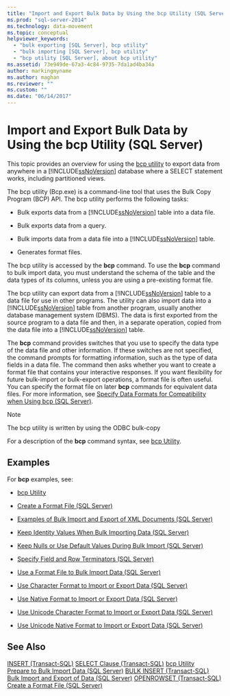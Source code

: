 ```yaml
---
title: "Import and Export Bulk Data by Using the bcp Utility (SQL Server) | Microsoft Docs"
ms.prod: "sql-server-2014"
ms.technology: data-movement
ms.topic: conceptual
helpviewer_keywords: 
  - "bulk exporting [SQL Server], bcp utility"
  - "bulk importing [SQL Server], bcp utility"
  - "bcp utility [SQL Server], about bcp utility"
ms.assetid: 73e949de-67a3-4c84-9735-7da1ad4ba34a
author: markingmyname
ms.author: maghan
ms.reviewer: ""
ms.custom: ""
ms.date: "06/14/2017"
---
```


# Import and Export Bulk Data by Using the bcp Utility (SQL Server)

This topic provides an overview for using the [bcp utility](../../tools/bcp-utility.md) to export data from anywhere in a [!INCLUDE[ssNoVersion](../../includes/ssnoversion-md.md)] database where a SELECT statement works, including partitioned views.  
  
 The bcp utility (Bcp.exe) is a command-line tool that uses the Bulk Copy Program (BCP) API. The bcp utility performs the following tasks:  
  
-   Bulk exports data from a [!INCLUDE[ssNoVersion](../../includes/ssnoversion-md.md)] table into a data file.  
  
-   Bulk exports data from a query.  
  
-   Bulk imports data from a data file into a [!INCLUDE[ssNoVersion](../../includes/ssnoversion-md.md)] table.  
  
-   Generates format files.  
  
 The bcp utility is accessed by the **bcp** command. To use the **bcp** command to bulk import data, you must understand the schema of the table and the data types of its columns, unless you are using a pre-existing format file.  
  
 The bcp utility can export data from a [!INCLUDE[ssNoVersion](../../includes/ssnoversion-md.md)] table to a data file for use in other programs. The utility can also import data into a [!INCLUDE[ssNoVersion](../../includes/ssnoversion-md.md)] table from another program, usually another database management system (DBMS). The data is first exported from the source program to a data file and then, in a separate operation, copied from the data file into a [!INCLUDE[ssNoVersion](../../includes/ssnoversion-md.md)] table.  
  
 The **bcp** command provides switches that you use to specify the data type of the data file and other information. If these switches are not specified, the command prompts for formatting information, such as the type of data fields in a data file. The command then asks whether you want to create a format file that contains your interactive responses. If you want flexibility for future bulk-import or bulk-export operations, a format file is often useful. You can specify the format file on later **bcp** commands for equivalent data files. For more information, see [Specify Data Formats for Compatibility when Using bcp &#40;SQL Server&#41;](specify-data-formats-for-compatibility-when-using-bcp-sql-server.md).  
  
> [!NOTE]  
>  The bcp utility is written by using the ODBC bulk-copy  
  
 For a description of the **bcp** command syntax, see [bcp Utility](../../tools/bcp-utility.md).  
  
## Examples

 For **bcp** examples, see:  
  
-   [bcp Utility](../../tools/bcp-utility.md)  
  
-   [Create a Format File &#40;SQL Server&#41;](create-a-format-file-sql-server.md)  
  
-   [Examples of Bulk Import and Export of XML Documents &#40;SQL Server&#41;](examples-of-bulk-import-and-export-of-xml-documents-sql-server.md)  
  
-   [Keep Identity Values When Bulk Importing Data &#40;SQL Server&#41;](keep-identity-values-when-bulk-importing-data-sql-server.md)  
  
-   [Keep Nulls or Use Default Values During Bulk Import &#40;SQL Server&#41;](keep-nulls-or-use-default-values-during-bulk-import-sql-server.md)  
  
-   [Specify Field and Row Terminators &#40;SQL Server&#41;](specify-field-and-row-terminators-sql-server.md)  
  
-   [Use a Format File to Bulk Import Data &#40;SQL Server&#41;](use-a-format-file-to-bulk-import-data-sql-server.md)  
  
-   [Use Character Format to Import or Export Data &#40;SQL Server&#41;](use-character-format-to-import-or-export-data-sql-server.md)  
  
-   [Use Native Format to Import or Export Data &#40;SQL Server&#41;](use-native-format-to-import-or-export-data-sql-server.md)  
  
-   [Use Unicode Character Format to Import or Export Data &#40;SQL Server&#41;](use-unicode-character-format-to-import-or-export-data-sql-server.md)  
  
-   [Use Unicode Native Format to Import or Export Data &#40;SQL Server&#41;](use-unicode-native-format-to-import-or-export-data-sql-server.md)  

## See Also

[INSERT &#40;Transact-SQL&#41;](/sql/t-sql/statements/insert-transact-sql)
[SELECT Clause &#40;Transact-SQL&#41;](/sql/t-sql/queries/select-clause-transact-sql)
[bcp Utility](../../tools/bcp-utility.md)   
[Prepare to Bulk Import Data &#40;SQL Server&#41;](prepare-to-bulk-import-data-sql-server.md)
[BULK INSERT &#40;Transact-SQL&#41;](/sql/t-sql/statements/bulk-insert-transact-sql)
[Bulk Import and Export of Data &#40;SQL Server&#41;](bulk-import-and-export-of-data-sql-server.md)
[OPENROWSET &#40;Transact-SQL&#41;](/sql/t-sql/functions/openrowset-transact-sql)
[Create a Format File &#40;SQL Server&#41;](create-a-format-file-sql-server.md)